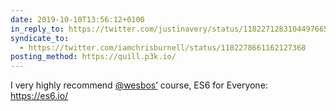 ```yaml
---
date: 2019-10-10T13:56:12+0100
in_reply_to: https://twitter.com/justinavery/status/1182271283104497665
syndicate_to:
  - https://twitter.com/iamchrisburnell/status/1182278661162127368
posting_method: https://quill.p3k.io/
---
```


I very highly recommend <a href="https://twitter.com/wesbos">@wesbos’</a> course, ES6 for Everyone: <a href="https://es6.io/" rel="external">https://es6.io/</a>
